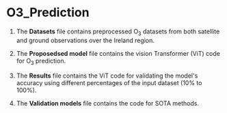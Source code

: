 # O3_Prediction

1. The **Datasets** file contains preprocessed O<sub>3</sub> datasets from both satellite and ground observations over the Ireland region.

2. The **Proposedsed model** file contains the vision Transformer (ViT) code for O<sub>3</sub> prediction.

3. The **Results** file contains the ViT code for validating the model's accuracy using different percentages of the input dataset (10% to 100%).

4. The **Validation models** file contains the code for SOTA methods.

